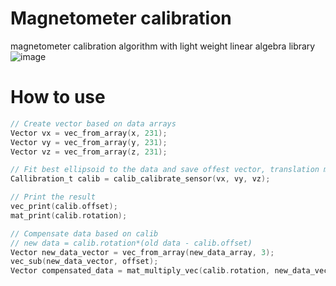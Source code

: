 # Magnetometer calibration
 magnetometer calibration algorithm with light weight linear algebra library
![image](https://github.com/michal34512/Magnetometer-calibration/assets/136522993/7fc41cf1-9d9d-41d6-8e2c-825d0499b35d)

# How to use
```c
// Create vector based on data arrays
Vector vx = vec_from_array(x, 231);
Vector vy = vec_from_array(y, 231);
Vector vz = vec_from_array(z, 231);

// Fit best ellipsoid to the data and save offest vector, translation matrix   
Callibration_t calib = calib_calibrate_sensor(vx, vy, vz);

// Print the result
vec_print(calib.offset);
mat_print(calib.rotation);

// Compensate data based on calib
// new data = calib.rotation*(old data - calib.offset)
Vector new_data_vector = vec_from_array(new_data_array, 3);
vec_sub(new_data_vector, offset);
Vector compensated_data = mat_multiply_vec(calib.rotation, new_data_vector);
```
